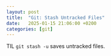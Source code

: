 ```yaml
---
layout: post
title:  "Git: Stash Untracked Files"
date:   2025-01-15 21:06:00 +0200
categories: [git]
---
```

TIL `git stash ‑u` saves untracked files.
